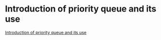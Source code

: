 # Introduction of priority queue and its use
[Introduction of priority queue and its use](https://aiwithcloud.com/2022/09/19/introduction_of_priority_queue_and_its_use/)